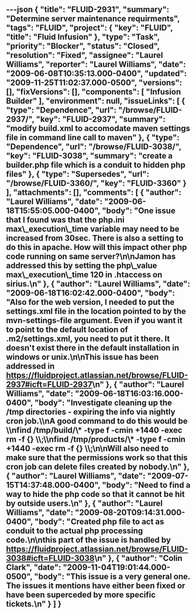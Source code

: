 ---json
{
  "title": "FLUID-2931",
  "summary": "Determine server maintenance requirments",
  "tags": "FLUID",
  "project": {
    "key": "FLUID",
    "title": "Fluid Infusion"
  },
  "type": "Task",
  "priority": "Blocker",
  "status": "Closed",
  "resolution": "Fixed",
  "assignee": "Laurel Williams",
  "reporter": "Laurel Williams",
  "date": "2009-06-08T10:35:13.000-0400",
  "updated": "2009-11-25T11:02:37.000-0500",
  "versions": [],
  "fixVersions": [],
  "components": [
    "Infusion Builder"
  ],
  "environment": null,
  "issueLinks": [
    {
      "type": "Dependence",
      "url": "/browse/FLUID-2937/",
      "key": "FLUID-2937",
      "summary": "modify build.xml to accomodate maven settings file in command line call to maven"
    },
    {
      "type": "Dependence",
      "url": "/browse/FLUID-3038/",
      "key": "FLUID-3038",
      "summary": "create a builder.php file which is a conduit to hidden php files"
    },
    {
      "type": "Supersedes",
      "url": "/browse/FLUID-3360/",
      "key": "FLUID-3360"
    }
  ],
  "attachments": [],
  "comments": [
    {
      "author": "Laurel Williams",
      "date": "2009-06-18T15:55:05.000-0400",
      "body": "One issue that I found was that the php.ini max\\_execution\\_time variable may need to be increased from 30sec. There is also a setting to do this in apache. How will this impact other php code running on same server?\n\nJamon has addressed this by setting the php\\_value max\\_execution\\_time 120 in .htaccess on sirius.\n"
    },
    {
      "author": "Laurel Williams",
      "date": "2009-06-18T16:02:42.000-0400",
      "body": "Also for the web version, I needed to put the settings.xml file in the location pointed to by the mvn-settings-file argument. Even if you want it to point to the default location of .m2/settings.xml, you need to put it there. It doesn't exist there in the default installation in windows or unix.\n\nThis issue has been addressed in <https://fluidproject.atlassian.net/browse/FLUID-2937#icft=FLUID-2937>\n"
    },
    {
      "author": "Laurel Williams",
      "date": "2009-06-18T16:03:16.000-0400",
      "body": "Investigate cleaning up the /tmp directories - expiring the info via nightly cron job.\\\nA good command to do this would be \\\nfind /tmp/build/\\* -type f -cmin +1440 -exec rm -f {} \\\\;\\\nfind /tmp/products/\\* -type f -cmin +1440 -exec rm -f {} \\\\;\n\nWill also need to make sure that the permissions work so that this cron job can delete files created by nobody.\n"
    },
    {
      "author": "Laurel Williams",
      "date": "2009-07-15T14:37:48.000-0400",
      "body": "Need to find a way to hide the php code so that it cannot be hit by outside users.\n"
    },
    {
      "author": "Laurel Williams",
      "date": "2009-08-20T09:14:31.000-0400",
      "body": "Created php file to act as conduit to the actual php processing code.\n\nthis part of the issue is handled by <https://fluidproject.atlassian.net/browse/FLUID-3038#icft=FLUID-3038>\n"
    },
    {
      "author": "Colin Clark",
      "date": "2009-11-04T19:01:44.000-0500",
      "body": "This issue is a very general one. The issues it mentions have either been fixed or have been superceded by more specific tickets.\n"
    }
  ]
}
---

        